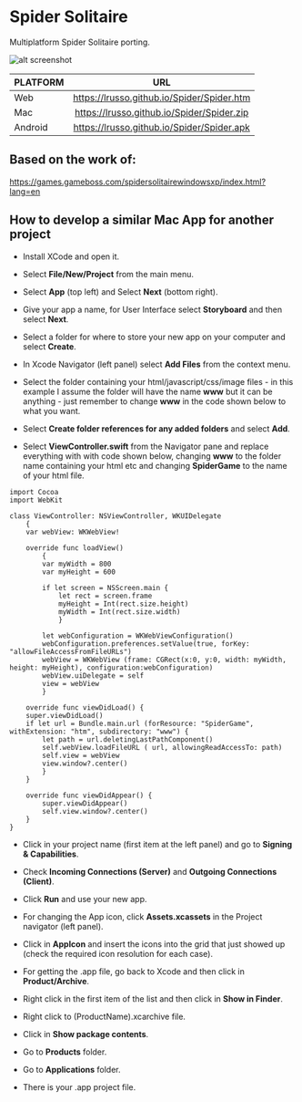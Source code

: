 # Spider Solitaire

Multiplatform Spider Solitaire porting.

![alt screenshot](https://raw.githubusercontent.com/lrusso/Spider/master/Spider.png)

| PLATFORM  | URL
| :------------ |:---------------:|
| Web | https://lrusso.github.io/Spider/Spider.htm
| Mac | https://lrusso.github.io/Spider/Spider.zip
| Android | https://lrusso.github.io/Spider/Spider.apk

## Based on the work of:

https://games.gameboss.com/spidersolitairewindowsxp/index.html?lang=en

## How to develop a similar Mac App for another project

* Install XCode and open it.

* Select **File/New/Project** from the main menu.

* Select **App** (top left) and Select **Next** (bottom right).

* Give your app a name, for User Interface select **Storyboard** and then select **Next**.

* Select a folder for where to store your new app on your computer and select **Create**.

* In Xcode Navigator (left panel) select **Add Files** from the context menu.

* Select the folder containing your html/javascript/css/image files - in this example I assume the folder will have the name **www** but it can be anything - just remember to change **www** in the code shown below to what you want.

* Select **Create folder references for any added folders** and select **Add**.

* Select **ViewController.swift** from the Navigator pane and replace everything with with code shown below, changing **www** to the folder name containing your html etc and changing **SpiderGame** to the name of your html file.

```
import Cocoa
import WebKit

class ViewController: NSViewController, WKUIDelegate
    {
    var webView: WKWebView!

    override func loadView()
        {
        var myWidth = 800
        var myHeight = 600

        if let screen = NSScreen.main {
            let rect = screen.frame
            myHeight = Int(rect.size.height)
            myWidth = Int(rect.size.width)
            }

        let webConfiguration = WKWebViewConfiguration()
        webConfiguration.preferences.setValue(true, forKey: "allowFileAccessFromFileURLs")
        webView = WKWebView (frame: CGRect(x:0, y:0, width: myWidth, height: myHeight), configuration:webConfiguration)
        webView.uiDelegate = self
        view = webView
        }

    override func viewDidLoad() {
    super.viewDidLoad()
    if let url = Bundle.main.url (forResource: "SpiderGame", withExtension: "htm", subdirectory: "www") {
        let path = url.deletingLastPathComponent()
        self.webView.loadFileURL ( url, allowingReadAccessTo: path)
        self.view = webView
        view.window?.center()
        }
    }
    
    override func viewDidAppear() {
        super.viewDidAppear()
        self.view.window?.center()
    }
}
```

* Click in your project name (first item at the left panel) and go to **Signing & Capabilities**.

* Check **Incoming Connections (Server)** and **Outgoing Connections (Client)**.

* Click **Run** and use your new app.

* For changing the App icon, click **Assets.xcassets** in the Project navigator (left panel).

* Click in **AppIcon** and insert the icons into the grid that just showed up (check the required icon resolution for each case).

* For getting the .app file, go back to Xcode and then click in **Product/Archive**.

* Right click in the first item of the list and then click in **Show in Finder**.

* Right click to (ProductName).xcarchive file.

* Click in **Show package contents**.

* Go to **Products** folder.

* Go to **Applications** folder.

* There is your .app project file.
